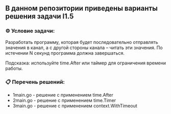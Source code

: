 ## В данном репозитории приведены варианты решения задачи l1.5  

### ⚙️ Условие задачи:  

Разработать программу, которая будет последовательно отправлять значения в канал, а с другой стороны канала – читать эти значения. По истечении N секунд программа должна завершаться.

Подсказка: используйте time.After или таймер для ограничения времени работы.

### 📋 Перечень решений:

- 1main.go - решение с применением time.After
- 2main.go - решение с применением time.Timer
- 3main.go - решение с применением context.WithTimeout
